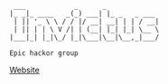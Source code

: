 ```
 ___            _      _             
|_ _|_ ____   _(_) ___| |_ _   _ ___ 
 | || '_ \ \ / / |/ __| __| | | / __|
 | || | | \ V /| | (__| |_| |_| \__ \
|___|_| |_|\_/ |_|\___|\__|\__,_|___/

Epic hackor group
```
[Website](https://google.com)
